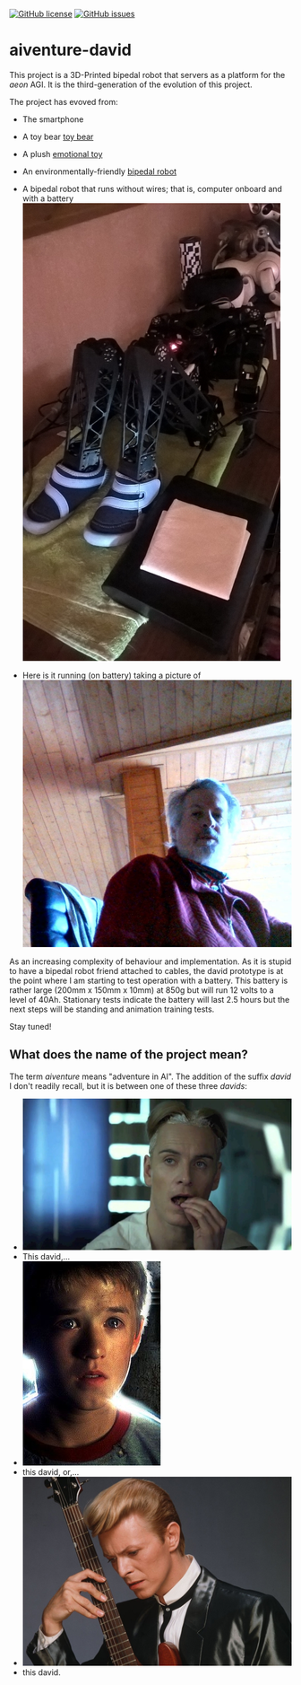 [![GitHub license](https://img.shields.io/github/license/cartheur/aiventure-david)](https://github.com/cartheur/aiventure-david/blob/main/LICENSE.txt)
[![GitHub issues](https://img.shields.io/github/issues/cartheur/aiventure-david)](https://github.com/cartheur/aiventure-david/issues)

# aiventure-david

This project is a 3D-Printed bipedal robot that servers as a platform for the _aeon_ AGI. It is the third-generation of the evolution of this project.

The project has evoved from:

* The smartphone
* A toy bear [toy bear](https://github.com/cartheur/henry)
* A plush  [emotional toy](https://emotional.toys)
* An environmentally-friendly [bipedal robot](https://github.com/cartheur/aiventure-david)
* A bipedal robot that runs without wires; that is, computer onboard and with a battery ![no cables!](/media/on-battery.jpg "Staging for battery check")

* Here is it running (on battery) taking a picture of  ![m.e](/media/hallome-m.jpg "Who's that handsome monkey?")

As an increasing complexity of behaviour and implementation. As it is stupid to have a bipedal robot friend attached to cables, the david prototype is at the point where I am starting to test operation with a battery. This battery is rather large (200mm x 150mm x 10mm) at 850g but will run 12 volts to a level of 40Ah. Stationary tests indicate the battery will last 2.5 hours but the next steps will be standing and animation training tests.

Stay tuned!

## What does the name of the project mean?

The term *aiventure* means "adventure in AI". The addition of the suffix *david* I don't readily recall, but it is between one of these three _davids_:

* ![David one](/media/david-1.jpg "This david,")
* This david,...
* ![David two](/media/david-2.jpg "this david, or,")
* this david, or,...
* ![David three](/media/david-6.jpg "this david.")
* this david.
